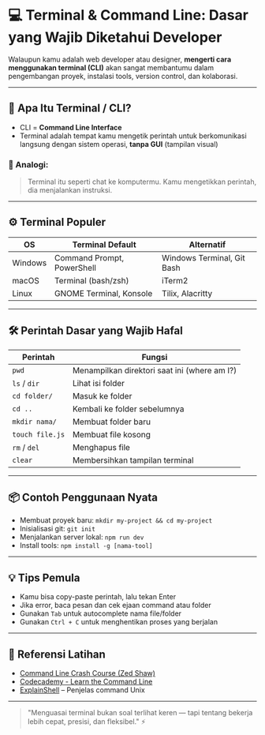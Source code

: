 # 💻 Terminal & Command Line: Dasar yang Wajib Diketahui Developer

Walaupun kamu adalah web developer atau designer, **mengerti cara menggunakan terminal (CLI)** akan sangat membantumu dalam pengembangan proyek, instalasi tools, version control, dan kolaborasi.

---

## 🧠 Apa Itu Terminal / CLI?
- CLI = **Command Line Interface**
- Terminal adalah tempat kamu mengetik perintah untuk berkomunikasi langsung dengan sistem operasi, **tanpa GUI** (tampilan visual)

### 🔁 Analogi:
> Terminal itu seperti chat ke komputermu. Kamu mengetikkan perintah, dia menjalankan instruksi.

---

## ⚙️ Terminal Populer
| OS           | Terminal Default         | Alternatif         |
|--------------|---------------------------|---------------------|
| Windows      | Command Prompt, PowerShell| Windows Terminal, Git Bash|
| macOS        | Terminal (bash/zsh)       | iTerm2              |
| Linux        | GNOME Terminal, Konsole   | Tilix, Alacritty     |

---

## 🛠 Perintah Dasar yang Wajib Hafal
| Perintah       | Fungsi                                           |
|----------------|--------------------------------------------------|
| `pwd`          | Menampilkan direktori saat ini (where am I?)     |
| `ls` / `dir`   | Lihat isi folder                                 |
| `cd folder/`   | Masuk ke folder                                  |
| `cd ..`        | Kembali ke folder sebelumnya                     |
| `mkdir nama/`  | Membuat folder baru                              |
| `touch file.js`| Membuat file kosong                              |
| `rm` / `del`   | Menghapus file                                   |
| `clear`        | Membersihkan tampilan terminal                   |

---

## 📦 Contoh Penggunaan Nyata
- Membuat proyek baru: `mkdir my-project && cd my-project`
- Inisialisasi git: `git init`
- Menjalankan server lokal: `npm run dev`
- Install tools: `npm install -g [nama-tool]`

---

## 💡 Tips Pemula
- Kamu bisa copy-paste perintah, lalu tekan Enter
- Jika error, baca pesan dan cek ejaan command atau folder
- Gunakan `Tab` untuk autocomplete nama file/folder
- Gunakan `Ctrl + C` untuk menghentikan proses yang berjalan

---

## 🔗 Referensi Latihan
- [Command Line Crash Course (Zed Shaw)](https://learnpythonthehardway.org/book/appendixa.html)
- [Codecademy - Learn the Command Line](https://www.codecademy.com/learn/learn-the-command-line)
- [ExplainShell](https://explainshell.com/) – Penjelas command Unix

---

> "Menguasai terminal bukan soal terlihat keren — tapi tentang bekerja lebih cepat, presisi, dan fleksibel." ⚡

